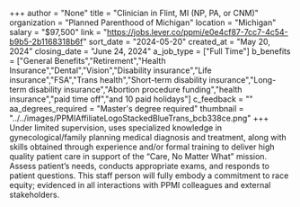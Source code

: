 +++
author = "None"
title = "Clinician in Flint, MI (NP, PA, or CNM)"
organization = "Planned Parenthood of Michigan"
location = "Michigan"
salary = "$97,500"
link = "https://jobs.lever.co/ppmi/e0e4cf87-7cc7-4c54-b9b5-2b1168318b6f"
sort_date = "2024-05-20"
created_at = "May 20, 2024"
closing_date = "June 24, 2024"
a_job_type = ["Full Time"]
b_benefits = ["General Benefits","Retirement","Health Insurance","Dental","Vision","Disability insurance","Life insurance","FSA","Trans health","Short-term disability insurance","Long-term disability insurance","Abortion procedure funding","health insurance","paid time off","and 10 paid holidays"]
c_feedback = ""
aa_degrees_required = "Master's degree required"
thumbnail = "../../images/PPMIAffiliateLogoStackedBlueTrans_bcb338ce.png"
+++
Under limited supervision, uses specialized knowledge in gynecological/family planning medical diagnosis and treatment, along with skills obtained through experience and/or formal training to deliver high quality patient care in support of the “Care, No Matter What” mission. Assess patient’s needs, conducts appropriate exams, and responds to patient questions. This staff person will fully embody a commitment to race equity; evidenced in all interactions with PPMI colleagues and external stakeholders.